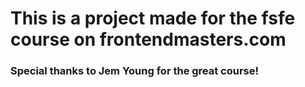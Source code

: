 # This is a project made for the fsfe course on frontendmasters.com
### Special thanks to Jem Young for the great course! 
